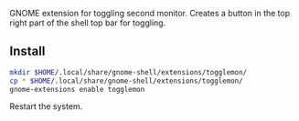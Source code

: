 GNOME extension for toggling second monitor.
Creates a button in the top right part of the shell top bar for toggling.

## Install

```bash
mkdir $HOME/.local/share/gnome-shell/extensions/togglemon/
cp * $HOME/.local/share/gnome-shell/extensions/togglemon/
gnome-extensions enable togglemon
```

Restart the system.
